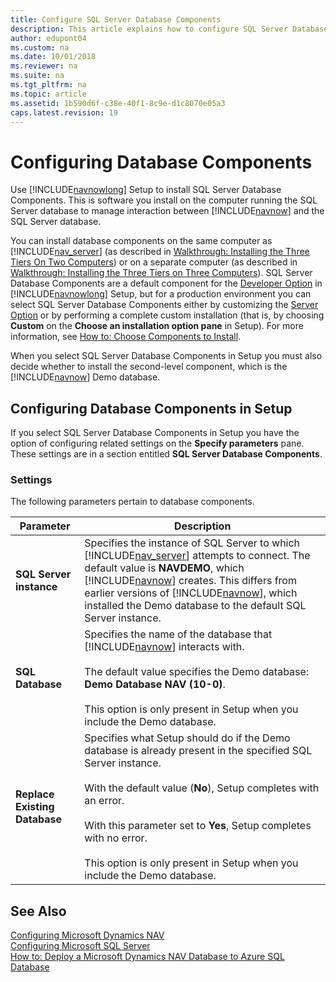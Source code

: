 ```yaml
---
title: Configure SQL Server Database Components
description: This article explains how to configure SQL Server Database Components and how to apply custom settings to the relevant components.
author: edupont04
ms.custom: na
ms.date: 10/01/2018
ms.reviewer: na
ms.suite: na
ms.tgt_pltfrm: na
ms.topic: article
ms.assetid: 1b590d6f-c38e-40f1-8c9e-d1c8070e05a3
caps.latest.revision: 19
---
```

# Configuring Database Components
Use [!INCLUDE[navnowlong](includes/navnowlong_md.md)] Setup to install SQL Server Database Components. This is software you install on the computer running the SQL Server database to manage interaction between [!INCLUDE[navnow](includes/navnow_md.md)] and the SQL Server database.  

 You can install database components on the same computer as [!INCLUDE[nav_server](includes/nav_server_md.md)] \(as described in [Walkthrough: Installing the Three Tiers On Two Computers](Walkthrough--Installing-the-Three-Tiers-On-Two-Computers.md)\) or on a separate computer \(as described in [Walkthrough: Installing the Three Tiers on Three Computers](Walkthrough--Installing-the-Three-Tiers-on-Three-Computers.md)\). SQL Server Database Components are a default component for the [Developer Option](Developer-Option.md) in [!INCLUDE[navnowlong](includes/navnowlong_md.md)] Setup, but for a production environment you can select SQL Server Database Components either by customizing the [Server Option](Server-Option.md) or by performing a complete custom installation \(that is, by choosing **Custom** on the **Choose an installation option pane** in Setup\). For more information, see [How to: Choose Components to Install](How-to--Choose-Components-to-Install.md).  

 When you select SQL Server Database Components in Setup you must also decide whether to install the second-level component, which is the [!INCLUDE[navnow](includes/navnow_md.md)] Demo database.  

## Configuring Database Components in Setup  
 If you select SQL Server Database Components in Setup you have the option of configuring related settings on the **Specify parameters** pane. These settings are in a section entitled **SQL Server Database Components**.  

### Settings  
 The following parameters pertain to database components.  

|Parameter|Description|  
|---------------|-----------------|  
|**SQL Server instance**|Specifies the instance of SQL Server to which [!INCLUDE[nav_server](includes/nav_server_md.md)] attempts to connect. The default value is **NAVDEMO**, which [!INCLUDE[navnow](includes/navnow_md.md)] creates. This differs from earlier versions of [!INCLUDE[navnow](includes/navnow_md.md)], which installed the Demo database to the default SQL Server instance.|  
|**SQL Database**|Specifies the name of the database that [!INCLUDE[navnow](includes/navnow_md.md)] interacts with.<br /><br /> The default value specifies the Demo database: **Demo Database NAV \(10-0\)**.<br /><br /> This option is only present in Setup when you include the Demo database.|  
|**Replace Existing Database**|Specifies what Setup should do if the Demo database is already present in the specified SQL Server instance.<br /><br /> With the default value \(**No**\), Setup completes with an error.<br /><br /> With this parameter set to **Yes**, Setup completes with no error.<br /><br /> This option is only present in Setup when you include the Demo database.|  

## See Also  
 [Configuring Microsoft Dynamics NAV](Configuring-Microsoft-Dynamics-NAV.md)   
 [Configuring Microsoft SQL Server](Configuring-Microsoft-SQL-Server.md)   
 [How to: Deploy a Microsoft Dynamics NAV Database to Azure SQL Database](How-to--Deploy-a-Microsoft-Dynamics-NAV-Database-to-Azure-SQL-Database.md)
